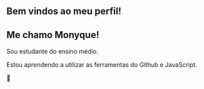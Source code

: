 ## Bem vindos ao meu perfil!

## Me chamo Monyque!

Sou estudante do ensino médio.

Estou aprendendo a utilizar as ferramentas do Github e JavaScript.

💚
